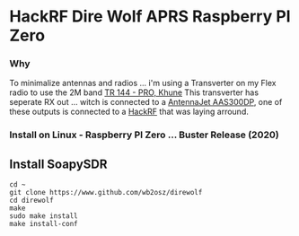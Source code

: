 # HackRF Dire Wolf APRS Raspberry PI Zero #

### Why ###
To minimalize antennas and radios ... i'm using a Transverter on my Flex radio to use the 2M band [TR 144 - PRO, Khune](https://shop.kuhne-electronic.com/kuhne/en/shop/converter-transverte/transverter/TR+144++PRO++Transverter/?card=1621)
This transverter has seperate RX out ... witch is connected to a [AntennaJet AAS300DP](https://www.bonito.net/hamradio/en/bonito-antennajet-aas300-antenna-splitter-for-9khz-300mhz/),
one of these outputs is connected to a [HackRF](https://greatscottgadgets.com/hackrf/) that was laying arround.

### Install on Linux - Raspberry PI Zero ... Buster Release (2020) ###

## Install SoapySDR ##
	cd ~
	git clone https://www.github.com/wb2osz/direwolf
	cd direwolf
	make
	sudo make install
	make install-conf
